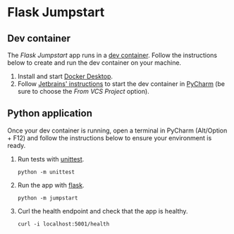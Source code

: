 # Flask Jumpstart

## Dev container

The _Flask Jumpstart_ app runs in a [dev container](https://containers.dev/).
Follow the instructions below to create and run the dev container on your machine.

1.  Install and start [Docker Desktop](https://www.docker.com/products/docker-desktop/).
1.  Follow [Jetbrains' instructions](https://www.jetbrains.com/help/pycharm/connect-to-devcontainer.html#start_container_from_product)
    to start the dev container in [PyCharm](https://www.jetbrains.com/pycharm/) (be sure to choose the
    _From VCS Project_ option).

## Python application

Once your dev container is running, open a terminal in PyCharm (Alt/Option + F12) and follow the instructions below to
ensure your environment is ready.

1.  Run tests with [unittest](https://docs.python.org/3/library/unittest.html).
    ```shell
    python -m unittest
    ```

1.  Run the app with [flask](https://flask.palletsprojects.com).
    ```shell
    python -m jumpstart
    ```

1.  Curl the health endpoint and check that the app is healthy.
    ```shell
    curl -i localhost:5001/health
    ```
